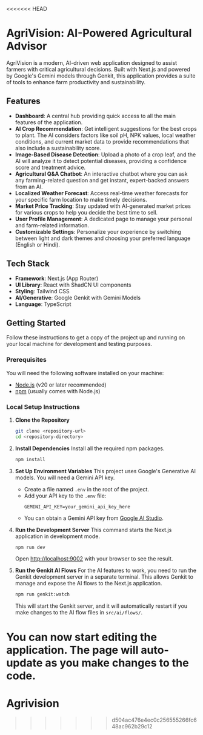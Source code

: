 <<<<<<< HEAD
# AgriVision: AI-Powered Agricultural Advisor

AgriVision is a modern, AI-driven web application designed to assist farmers with critical agricultural decisions. Built with Next.js and powered by Google's Gemini models through Genkit, this application provides a suite of tools to enhance farm productivity and sustainability.

## Features

-   **Dashboard**: A central hub providing quick access to all the main features of the application.
-   **AI Crop Recommendation**: Get intelligent suggestions for the best crops to plant. The AI considers factors like soil pH, NPK values, local weather conditions, and current market data to provide recommendations that also include a sustainability score.
-   **Image-Based Disease Detection**: Upload a photo of a crop leaf, and the AI will analyze it to detect potential diseases, providing a confidence score and treatment advice.
-   **Agricultural Q&A Chatbot**: An interactive chatbot where you can ask any farming-related question and get instant, expert-backed answers from an AI.
-   **Localized Weather Forecast**: Access real-time weather forecasts for your specific farm location to make timely decisions.
-   **Market Price Tracking**: Stay updated with AI-generated market prices for various crops to help you decide the best time to sell.
-   **User Profile Management**: A dedicated page to manage your personal and farm-related information.
-   **Customizable Settings**: Personalize your experience by switching between light and dark themes and choosing your preferred language (English or Hindi).

## Tech Stack

-   **Framework**: Next.js (App Router)
-   **UI Library**: React with ShadCN UI components
-   **Styling**: Tailwind CSS
-   **AI/Generative**: Google Genkit with Gemini Models
-   **Language**: TypeScript

## Getting Started

Follow these instructions to get a copy of the project up and running on your local machine for development and testing purposes.

### Prerequisites

You will need the following software installed on your machine:
-   [Node.js](https://nodejs.org/) (v20 or later recommended)
-   [npm](https://www.npmjs.com/) (usually comes with Node.js)

### Local Setup Instructions

1.  **Clone the Repository**
    ```bash
    git clone <repository-url>
    cd <repository-directory>
    ```

2.  **Install Dependencies**
    Install all the required npm packages.
    ```bash
    npm install
    ```

3.  **Set Up Environment Variables**
    This project uses Google's Generative AI models. You will need a Gemini API key.

    -   Create a file named `.env` in the root of the project.
    -   Add your API key to the `.env` file:
        ```env
        GEMINI_API_KEY=your_gemini_api_key_here
        ```
    -   You can obtain a Gemini API key from [Google AI Studio](https://aistudio.google.com/app/apikey).

4.  **Run the Development Server**
    This command starts the Next.js application in development mode.
    ```bash
    npm run dev
    ```
    Open [http://localhost:9002](http://localhost:9002) with your browser to see the result.

5.  **Run the Genkit AI Flows**
    For the AI features to work, you need to run the Genkit development server in a separate terminal. This allows Genkit to manage and expose the AI flows to the Next.js application.
    ```bash
    npm run genkit:watch
    ```
    This will start the Genkit server, and it will automatically restart if you make changes to the AI flow files in `src/ai/flows/`.

You can now start editing the application. The page will auto-update as you make changes to the code.
=======
# Agrivision
>>>>>>> d504ac476e4ec0c256555266fc648ac962b29c12
